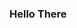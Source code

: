 ### Hello There 

<!--
**Jyuls/jyuls** is a ✨ _special_ ✨ repository because its `README.md` (this file) appears on your GitHub profile.

Soy chico mexicano que actualmente esta estudiando en el Instituto Tecnologico de Tijuana. 

- 🔭 Estudio Ingenieria en Sistemas Computacionales
- 🌱 Me gusta aprender sobre finanzas y economía
- 💬 Me gusta contestar preguntas
- ⚡ Algunas personas dicen que soy demasiado intenso cuando entro en algun tema nuevo XD
-->
